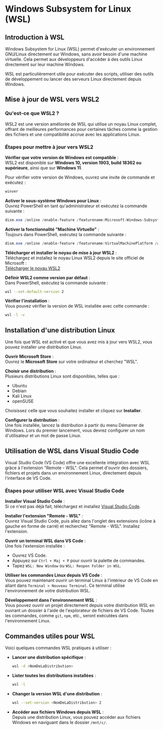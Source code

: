 # Windows Subsystem for Linux (WSL)

## Introduction à WSL

Windows Subsystem for Linux (WSL) permet d'exécuter un environnement GNU/Linux directement sur Windows, sans avoir besoin d'une machine virtuelle. Cela permet aux développeurs d'accéder à des outils Linux directement sur leur machine Windows.

WSL est particulièrement utile pour exécuter des scripts, utiliser des outils de développement ou lancer des serveurs Linux directement depuis Windows. 

## Mise à jour de WSL vers WSL2

### Qu'est-ce que WSL2 ?

WSL2 est une version améliorée de WSL qui utilise un noyau Linux complet, offrant de meilleures performances pour certaines tâches comme la gestion des fichiers et une compatibilité accrue avec les applications Linux.

### Étapes pour mettre à jour vers WSL2

 **Vérifier que votre version de Windows est compatible** :  
   WSL2 est disponible sur **Windows 10, version 1903, build 18362 ou supérieure**, ainsi que sur **Windows 11**.

   Pour vérifier votre version de Windows, ouvrez une invite de commande et exécutez :
   ```bash
   winver
   ```

 **Activer le sous-système Windows pour Linux** :  
   Ouvrez PowerShell en tant qu'administrateur et exécutez la commande suivante :
   ```powershell
   dism.exe /online /enable-feature /featurename:Microsoft-Windows-Subsystem-Linux /all /norestart
   ```

 **Activer la fonctionnalité "Machine Virtuelle"** :  
   Toujours dans PowerShell, exécutez la commande suivante :
   ```powershell
   dism.exe /online /enable-feature /featurename:VirtualMachinePlatform /all /norestart
   ```

 **Télécharger et installer le noyau de mise à jour WSL2** :  
   Téléchargez et installez le noyau Linux WSL2 depuis le site officiel de Microsoft :  
   [Télécharger le noyau WSL2](https://aka.ms/wsl2kernel)

 **Définir WSL2 comme version par défaut** :  
   Dans PowerShell, exécutez la commande suivante :
   ```bash
   wsl --set-default-version 2
   ```

 **Vérifier l'installation** :  
   Vous pouvez vérifier la version de WSL installée avec cette commande :
   ```bash
   wsl -l -v
   ```

## Installation d'une distribution Linux

Une fois que WSL est activé et que vous avez mis à jour vers WSL2, vous pouvez installer une distribution Linux.

 **Ouvrir Microsoft Store** :  
   Ouvrez le **Microsoft Store** sur votre ordinateur et cherchez "WSL".

 **Choisir une distribution** :  
   Plusieurs distributions Linux sont disponibles, telles que :
   - Ubuntu
   - Debian
   - Kali Linux
   - openSUSE

   Choisissez celle que vous souhaitez installer et cliquez sur **Installer**.

 **Configurer la distribution** :  
   Une fois installée, lancez la distribution à partir du menu Démarrer de Windows. Lors du premier lancement, vous devrez configurer un nom d'utilisateur et un mot de passe Linux.

## Utilisation de WSL dans Visual Studio Code

Visual Studio Code (VS Code) offre une excellente intégration avec WSL grâce à l'extension "Remote - WSL". Cela permet d'ouvrir des dossiers, fichiers et projets dans un environnement Linux, directement depuis l'interface de VS Code.

### Étapes pour utiliser WSL avec Visual Studio Code

 **Installer Visual Studio Code** :  
   Si ce n'est pas déjà fait, téléchargez et installez [Visual Studio Code](https://code.visualstudio.com/).

 **Installer l'extension "Remote - WSL"** :  
   Ouvrez Visual Studio Code, puis allez dans l'onglet des extensions (icône à gauche en forme de carré) et recherchez "Remote - WSL". Installez l'extension.

 **Ouvrir un terminal WSL dans VS Code** :  
   Une fois l'extension installée :
   - Ouvrez VS Code.
   - Appuyez sur `Ctrl + Maj + P` pour ouvrir la palette de commandes.
   - Tapez `WSL: New Window` ou `WSL: Reopen Folder in WSL`.

 **Utiliser les commandes Linux depuis VS Code** :  
   Vous pouvez maintenant ouvrir un terminal Linux à l'intérieur de VS Code en allant dans `Terminal > Nouveau Terminal`. Ce terminal utilise l'environnement de votre distribution WSL.

 **Développement dans l'environnement WSL** :  
   Vous pouvez ouvrir un projet directement depuis votre distribution WSL en ouvrant un dossier à l'aide de l'explorateur de fichiers de VS Code. Toutes les commandes, comme `git`, `npm`, etc., seront exécutées dans l'environnement Linux.

## Commandes utiles pour WSL

Voici quelques commandes WSL pratiques à utiliser :

- **Lancer une distribution spécifique** :
  ```bash
  wsl -d <NomDeLaDistribution>
  ```

- **Lister toutes les distributions installées** :
  ```bash
  wsl -l
  ```

- **Changer la version WSL d'une distribution** :
  ```bash
  wsl --set-version <NomDeLaDistribution> 2
  ```

- **Accéder aux fichiers Windows depuis WSL** :  
  Depuis une distribution Linux, vous pouvez accéder aux fichiers Windows en naviguant dans le dossier `/mnt/c/`.
